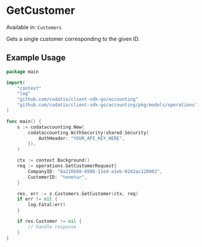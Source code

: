 # GetCustomer
Available in: `Customers`

Gets a single customer corresponding to the given ID.

## Example Usage
```go
package main

import(
	"context"
	"log"
	"github.com/codatio/client-sdk-go/accounting"
	"github.com/codatio/client-sdk-go/accounting/pkg/models/operations"
)

func main() {
    s := codataccounting.New(
        codataccounting.WithSecurity(shared.Security{
            AuthHeader: "YOUR_API_KEY_HERE",
        }),
    )

    ctx := context.Background()    
    req := operations.GetCustomerRequest{
        CompanyID: "8a210b68-6988-11ed-a1eb-0242ac120002",
        CustomerID: "tenetur",
    }

    res, err := s.Customers.GetCustomer(ctx, req)
    if err != nil {
        log.Fatal(err)
    }

    if res.Customer != nil {
        // handle response
    }
}
```